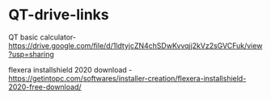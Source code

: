 # QT-drive-links
QT
basic calculator- https://drive.google.com/file/d/1ldtyjcZN4chSDwKvvqjj2kVz2sGVCFuk/view?usp=sharing

flexera installshield 2020 download - 
https://getintopc.com/softwares/installer-creation/flexera-installshield-2020-free-download/
